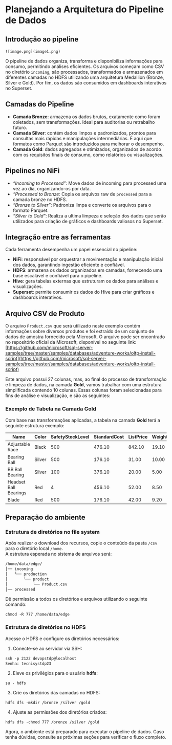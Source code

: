 # **Planejando a Arquitetura do Pipeline de Dados**

## Introdução ao pipeline

    ![image.png](image1.png)

O pipeline de dados organiza, transforma e disponibiliza informações para consumo, permitindo análises eficientes. Os arquivos começam como CSV no diretório `incoming`, são processados, transformados e armazenados em diferentes camadas no HDFS utilizando uma arquitetura Medallion (Bronze, Silver e Gold). Por fim, os dados são consumidos em dashboards interativos no Superset.

## Camadas do Pipeline
- **Camada Bronze**: armazena os dados brutos, exatamente como foram coletados, sem transformações. Ideal para auditorias ou retrabalho futuro.
- **Camada Silver**: contém dados limpos e padronizados, prontos para consultas mais rápidas e manipulações intermediárias. É aqui que formatos como Parquet são introduzidos para melhorar o desempenho.
- **Camada Gold**: dados agregados e otimizados, organizados de acordo com os requisitos finais de consumo, como relatórios ou visualizações.

## Pipelines no NiFi
- *“Incoming to Processed”*: Move dados de incoming para processed uma vez ao dia, organizando-os por data.
- *“Processed to Bronze*: Copia os arquivos raw de `processed` para a camada bronze no HDFS.
- *“Bronze to Silver”*: Padroniza limpa e converte os arquivos para o formato Parquet.
- *“Silver to Gold”*: Realiza a ultima limpeza e seleção dos dados que serão utilizados para criação de gráficos e dashboards valiosos no Superset.

## Integração entre as ferramentas
Cada ferramenta desempenha um papel essencial no pipeline:

- **NiFi**: responsável por orquestrar a movimentação e manipulação inicial dos dados, garantindo ingestão eficiente e confiável.
- **HDFS**: armazena os dados organizados em camadas, fornecendo uma base escalável e confiável para o pipeline.
- **Hive**: gera tabelas externas que estruturam os dados para análises e visualizações.
- **Superset**: permite consumir os dados do Hive para criar gráficos e dashboards interativos.

## Arquivo CSV de Produto

O arquivo `Product.csv` que será utilizado neste exemplo contém informações sobre diversos produtos e foi extraído de um conjunto de dados de amostra fornecido pela Microsoft. O arquivo pode ser encontrado no repositório oficial da Microsoft, disponível no seguinte link:  
[https://github.com/microsoft/sql-server-samples/tree/master/samples/databases/adventure-works/oltp-install-script](https://github.com/microsoft/sql-server-samples/tree/master/samples/databases/adventure-works/oltp-install-script)

Este arquivo possui 27 colunas, mas, ao final do processo de transformação e limpeza de dados, na camada **Gold**, vamos trabalhar com uma estrutura simplificada contendo 10 colunas. Essas colunas foram selecionadas para fins de análise e visualização, e são as seguintes:

### Exemplo de Tabela na Camada Gold

Com base nas transformações aplicadas, a tabela na camada **Gold** terá a seguinte estrutura exemplo:

| Name                  | Color   | SafetyStockLevel | StandardCost | ListPrice | Weight | ProductLine | Class | Style | Size |
|-----------------------|---------|------------------|--------------|-----------|--------|-------------|-------|-------|------|
| Adjustable Race        | Black   | 500              | 476.10       | 842.10    | 19.10  | M           | L     | U     | 42   |
| Bearing Ball          | Silver  | 500              | 176.10       | 31.00     | 10.00  | M           | L     | U     | 45   |
| BB Ball Bearing       | Silver  | 100              | 376.10       | 20.00     | 5.00   | M           | L     | U     | 38   |
| Headset Ball Bearings | Red     | 4                | 456.10       | 52.00     | 8.50   | M           | L     | U     | 40   |
| Blade                 | Red     | 500              | 176.10       | 42.00     | 9.20   | M           | L     | U     | 44   |

## Preparação do ambiente
### Estrutura de diretórios no file system
Após realizar o download dos recursos, copie o conteúdo da pasta `/csv` para o diretório local `/home`.  
A estrutura esperada no sistema de arquivos será:  

```
/home/data/edge/
│── incoming
│   └── production
│       └── product
│           └── Product.csv
│── processed
```
Dê permissão a todos os diretórios e arquivos utilizando o seguinte comando:  
```
chmod -R 777 /home/data/edge
```

### Estrutura de diretórios no HDFS
Acesse o HDFS e configure os diretórios necessários:

1. Conecte-se ao servidor via SSH:

```
ssh -p 2122 devopstdp@localhost
Senha: tecnisystdp23 
```
2. Eleve os privilégios para o usuário **hdfs**:  
```
su - hdfs
```
3. Crie os diretórios das camadas no HDFS:  
```
hdfs dfs -mkdir /bronze /silver /gold
```
4. Ajuste as permissões dos diretórios criados:  
```
hdfs dfs -chmod 777 /bronze /silver /gold
```

Agora, o ambiente está preparado para executar o pipeline de dados. Caso tenha dúvidas, consulte as próximas seções para verificar o fluxo completo.
